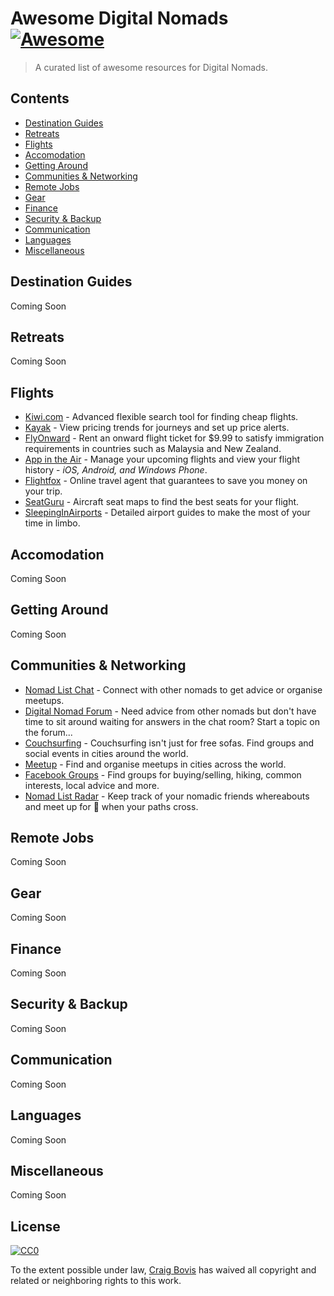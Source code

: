 # Awesome Digital Nomads [![Awesome](https://cdn.rawgit.com/sindresorhus/awesome/d7305f38d29fed78fa85652e3a63e154dd8e8829/media/badge.svg)](https://github.com/sindresorhus/awesome)
> A curated list of awesome resources for Digital Nomads.

## Contents
- [Destination Guides](#destination-guides)
- [Retreats](#retreats)
- [Flights](#flights)
- [Accomodation](#accomodation)
- [Getting Around](#getting-around)
- [Communities & Networking](#communities-and-networking)
- [Remote Jobs](#remote-jobs)
- [Gear](#gear)
- [Finance](#finance)
- [Security & Backup](#security-and-backup)
- [Communication](#communication)
- [Languages](#languages)
- [Miscellaneous](#miscellaneous)

## Destination Guides
Coming Soon
## Retreats
Coming Soon
## Flights
- [Kiwi.com](kiwi.com) - Advanced flexible search tool for finding cheap flights.
- [Kayak](kayak.com/flights) - View pricing trends for journeys and set up price alerts.
- [FlyOnward](flyonward.com) - Rent an onward flight ticket for $9.99 to satisfy immigration requirements in countries such as Malaysia and New Zealand.
- [App in the Air](appintheair.mobi) - Manage your upcoming flights and view your flight history - _iOS, Android, and Windows Phone_.
- [Flightfox](flightfox.com) - Online travel agent that guarantees to save you money on your trip.
- [SeatGuru](seatguru.com) - Aircraft seat maps to find the best seats for your flight.
- [SleepingInAirports](sleepinginaiports.net) - Detailed airport guides to make the most of your time in limbo.

## Accomodation
Coming Soon
## Getting Around
Coming Soon
## Communities & Networking
- [Nomad List Chat](nomadlist.com/chat) - Connect with other nomads to get advice or organise meetups.
- [Digital Nomad Forum](nomadforum.io) - Need advice from other nomads but don't have time to sit around waiting for answers in the chat room? Start a topic on the forum...
- [Couchsurfing](couchsurfing.com) - Couchsurfing isn't just for free sofas. Find groups and social events in cities around the world.
- [Meetup](meetup.com) - Find and organise meetups in cities across the world.
- [Facebook Groups](groups.fb.com) - Find groups for buying/selling, hiking, common interests, local advice and more.
- [Nomad List Radar](nomadlist.com/radar) - Keep track of your nomadic friends whereabouts and meet up for :beers: when your paths cross.

## Remote Jobs
Coming Soon
## Gear
Coming Soon
## Finance
Coming Soon
## Security & Backup
Coming Soon
## Communication
Coming Soon
## Languages
Coming Soon
## Miscellaneous
Coming Soon

## License

[![CC0](http://mirrors.creativecommons.org/presskit/buttons/88x31/svg/cc-zero.svg)](https://creativecommons.org/publicdomain/zero/1.0/)

To the extent possible under law, [Craig Bovis](https://github.com/cbovis) has waived all copyright and related or neighboring rights to this work.
